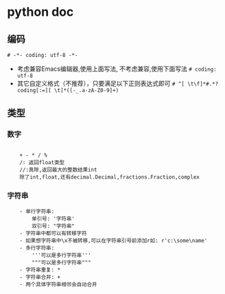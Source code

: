 # python doc
## 编码
`# -*- coding: utf-8 -*-`
- 考虑兼容Emacs编辑器,使用上面写法, 不考虑兼容,使用下面写法
`# coding: utf-8`
- 其它自定义格式（不推荐），只要满足以下正则表达式即可
`# ^[ \t\f]*#.*?coding[:=][ \t]*([-_.a-zA-Z0-9]+)`
## 类型
### 数字
```

	+ - * / %
	/: 返回float类型
	//:真除,返回最大的整数结果int
	除了int,float,还有decimal.Decimal,fractions.Fraction,complex
```
### 字符串
```
	- 单行字符串: 
		单引号: '字符串'
		双引号: "字符串"
	- 字符串中都可以有转移字符
	- 如果想字符串中\x不被转移,可以在字符串引号前添加r如: r'c:\some\name'
	- 多行字符串:
		'''可以是多行字符串'''
		"""可以是多行字符串"""
	- 字符串重复: *
	- 字符串合并: +
	- 两个具体字符串相邻会自动合并
```

